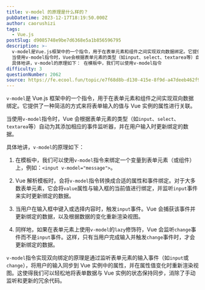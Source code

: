 ```yaml
---
title: v-model 的原理是什么样的？
pubDatetime: 2023-12-17T18:19:50.000Z
author: caorushizi
tags:
  - Vue.js
postSlug: d9085748e9be7d6368e5a1b856596795
description: >-
  v-model是Vue.js框架中的一个指令，用于在表单元素和组件之间实现双向数据绑定。它提供了一种简洁的方式来将表单输入的值与Vue实例的属性进行关联。
  当使用v-model指令时，Vue会根据表单元素的类型（如input、select、textarea等）自动为其添加相应的事件监听器，并在用户输入时更新绑定的数据。
  具体地讲，v-model的原理如下： 在模板中，我们可以使用v-model指令
difficulty: 3
questionNumber: 2062
source: https://fe.ecool.fun/topic/e7f68d8b-d130-415e-8f9d-a47deeb462f9
---
```


`v-model`是 Vue.js 框架中的一个指令，用于在表单元素和组件之间实现双向数据绑定。它提供了一种简洁的方式来将表单输入的值与 Vue 实例的属性进行关联。

当使用`v-model`指令时，Vue 会根据表单元素的类型（如`input`、`select`、`textarea`等）自动为其添加相应的事件监听器，并在用户输入时更新绑定的数据。

具体地讲，`v-model`的原理如下：

1. 在模板中，我们可以使用`v-model`指令来绑定一个变量到表单元素（或组件）上，例如：`<input v-model="message">`。

2. Vue 解析模板时，会将`v-model`指令转换成合适的属性和事件绑定。对于大多数表单元素，它会将`value`属性与输入框的当前值进行绑定，并监听`input`事件来实时更新绑定的数据。

3. 当用户在输入框中键入或选择内容时，触发`input`事件。Vue 会捕获该事件并更新绑定的数据，以及根据数据的变化重新渲染视图。

4. 同样地，如果在表单元素上使用`v-model`的`lazy`修饰符，Vue 会监听`change`事件而不是`input`事件。这样，只有当用户完成输入并触发`change`事件时，才会更新绑定的数据。

`v-model`指令实现双向绑定的原理是通过监听表单元素的输入事件（如`input`或`change`），将用户的输入同步到 Vue 实例中的属性，并在属性值变化时重新渲染视图。这使得我们可以轻松地将表单数据与 Vue 实例的状态保持同步，消除了手动监听和更新的冗余代码。

